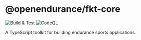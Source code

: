 # @openendurance/fkt-core

![Build & Test](https://github.com/openendurance/fkt/workflows/Build%20&%20Test/badge.svg)
![CodeQL](https://github.com/openendurance/fkt/workflows/CodeQL/badge.svg)

A TypeScript toolkit for building endurance sports applications.
